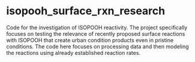 # isopooh_surface_rxn_research
Code for the investigation of ISOPOOH reactivity. The project specifically focuses on testing the relevance of recently proposed surface reactions with ISOPOOH that create urban condition products even in pristine conditions. The code here focuses on processing data and then modeling the reactions using already established reaction rates. 
